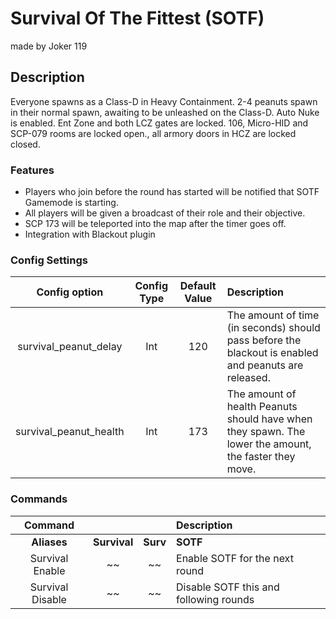 Survival Of The Fittest (SOTF)
======
made by Joker 119
## Description
Everyone spawns as a Class-D in Heavy Containment. 2-4 peanuts spawn in their normal spawn, awaiting to be unleashed on the Class-D.
Auto Nuke is enabled. Ent Zone and both LCZ gates are locked. 106, Micro-HID and SCP-079 rooms are locked open., all armory doors in HCZ are locked closed.

### Features
 - Players who join before the round has started will be notified that SOTF Gamemode is starting.
 - All players will be given a broadcast of their role and their objective.
 - SCP 173 will be teleported into the map after the timer goes off.
 - Integration with Blackout plugin

### Config Settings
Config option | Config Type | Default Value | Description
:---: | :---: | :---: | :------
survival_peanut_delay | Int | 120 | The amount of time (in seconds) should pass before the blackout is enabled and peanuts are released.
survival_peanut_health | Int | 173 | The amount of health Peanuts should have when they spawn. The lower the amount, the faster they move.

### Commands
  Command |  |  | Description
:---: | :---: | :---: | :------
**Aliases** | **Survival** | **Surv** | **SOTF**
Survival Enable | ~~ | ~~ | Enable SOTF for the next round
Survival Disable | ~~ | ~~ | Disable SOTF this and following rounds

